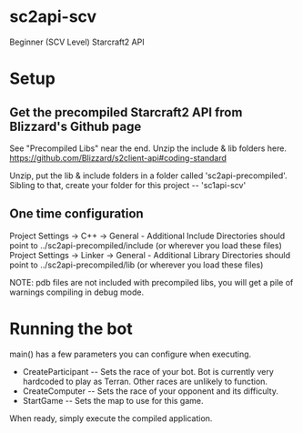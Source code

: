 # sc2api-scv
Beginner (SCV Level) Starcraft2 API

# Setup

## Get the precompiled Starcraft2 API from Blizzard's Github page
See "Precompiled Libs" near the end.  Unzip the include & lib folders here.
https://github.com/Blizzard/s2client-api#coding-standard

Unzip, put the lib & include folders in a folder called 'sc2api-precompiled'.
Sibling to that, create your folder for this project -- 'sc1api-scv'

## One time configuration
Project Settings -> C++ -> General - Additional Include Directories should point to ../sc2api-precompiled/include  (or wherever you load these files)
Project Settings -> Linker -> General - Additional Library Directories should point to ../sc2api-precompiled/lib  (or wherever you load these files)

NOTE:  pdb files are not included with precompiled libs, you will get a pile of warnings compiling in debug mode.

# Running the bot

main() has a few parameters you can configure when executing.

* CreateParticipant -- Sets the race of your bot.  Bot is currently very hardcoded to play as Terran.  Other races are unlikely to function.
* CreateComputer -- Sets the race of your opponent and its difficulty.
* StartGame -- Sets the map to use for this game.

When ready, simply execute the compiled application.

